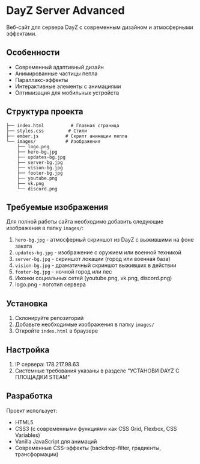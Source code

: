 # DayZ Server Advanced

Веб-сайт для сервера DayZ с современным дизайном и атмосферными эффектами.

## Особенности

- Современный адаптивный дизайн
- Анимированные частицы пепла
- Параллакс-эффекты
- Интерактивные элементы с анимациями
- Оптимизация для мобильных устройств

## Структура проекта

```
├── index.html          # Главная страница
├── styles.css         # Стили
├── ember.js          # Скрипт анимации пепла
└── images/           # Изображения
    ├── logo.png
    ├── hero-bg.jpg
    ├── updates-bg.jpg
    ├── server-bg.jpg
    ├── vision-bg.jpg
    ├── footer-bg.jpg
    ├── youtube.png
    ├── vk.png
    └── discord.png
```

## Требуемые изображения

Для полной работы сайта необходимо добавить следующие изображения в папку `images/`:

1. `hero-bg.jpg` - атмосферный скриншот из DayZ с выжившими на фоне заката
2. `updates-bg.jpg` - изображение с оружием или военной техникой
3. `server-bg.jpg` - скриншот локации (город или военная база)
4. `vision-bg.jpg` - драматичный скриншот выживших в действии
5. `footer-bg.jpg` - ночной город или лес
6. Иконки социальных сетей (youtube.png, vk.png, discord.png)
7. logo.png - логотип сервера

## Установка

1. Склонируйте репозиторий
2. Добавьте необходимые изображения в папку `images/`
3. Откройте `index.html` в браузере

## Настройка

1. IP сервера: 178.217.98.63
2. Системные требования указаны в разделе "УСТАНОВИ DAYZ С ПЛОЩАДКИ STEAM"

## Разработка

Проект использует:
- HTML5
- CSS3 (с современными функциями как CSS Grid, Flexbox, CSS Variables)
- Vanilla JavaScript для анимаций
- Современные CSS-эффекты (backdrop-filter, градиенты, трансформации) 